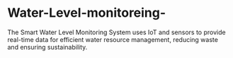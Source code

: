 # Water-Level-monitoreing-
The Smart Water Level Monitoring System uses IoT and sensors to provide real-time data for efficient water resource management, reducing waste and ensuring sustainability.
